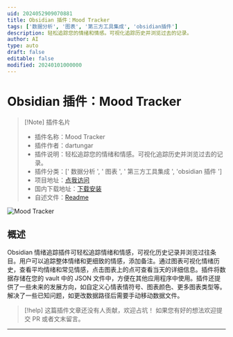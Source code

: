 ```yaml
---
uid: 2024052909070881
title: Obsidian 插件：Mood Tracker
tags: ['数据分析', '图表', '第三方工具集成', 'obsidian插件']
description: 轻松追踪您的情绪和情感。可视化追踪历史并浏览过去的记录。
author: AI
type: auto
draft: false
editable: false
modified: 20240101000000
---
```


# Obsidian 插件：Mood Tracker

> [!Note] 插件名片
> - 插件名称：Mood Tracker
> - 插件作者：dartungar
> - 插件说明：轻松追踪您的情绪和情感。可视化追踪历史并浏览过去的记录。
> - 插件分类：[' 数据分析 ', ' 图表 ', ' 第三方工具集成 ', 'obsidian 插件 ']
> - 项目地址：[点我访问](https://github.com/dartungar/obsidian-mood-tracker)
> - 国内下载地址：[下载安装](https://pkmer.cn/products/plugin/pluginMarket/?mood-tracker)
> - 自述文件：[Readme](https://ghproxy.net/https://raw.githubusercontent.com/dartungar/obsidian-mood-tracker/master/README.md)

![Mood Tracker](https://cdn.pkmer.cn/covers/mood-tracker.gif!pkmer)

## 概述

Obsidian 情绪追踪插件可轻松追踪情绪和情感，可视化历史记录并浏览过往条目。用户可以追踪整体情绪和更细致的情感，添加备注。通过图表可视化情绪历史，查看平均情绪和常见情感，点击图表上的点可查看当天的详细信息。插件将数据存储在您的 vault 中的 JSON 文件中，方便在其他应用程序中使用。插件还提供了一些未来的发展方向，如自定义心情表情符号、图表颜色、更多图表类型等。解决了一些已知问题，如更改数据路径后需要手动移动数据文件。

> [!help]
> 这篇插件文章还没有人贡献，欢迎占坑！
> 如果您有好的想法欢迎提交 PR 或者文末留言。

---



